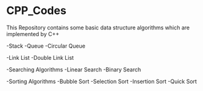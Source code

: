 # CPP_Codes

This Repository contains some basic data structure algorithms which are implemented by C++

-Stack 
-Queue
-Circular Queue

-Link List
-Double Link List

-Searching Algorithms
  -Linear Search
  -Binary Search
  
-Sorting Algorithms
  -Bubble Sort
  -Selection Sort
  -Insertion Sort
  -Quick Sort

